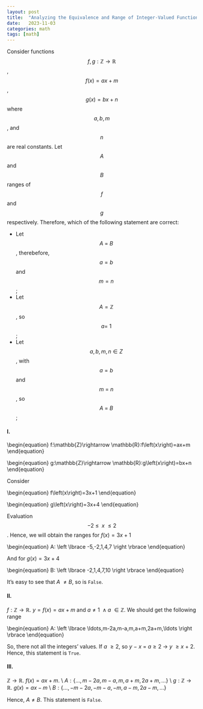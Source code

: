 ```yaml
---
layout: post
title:  "Analyzing the Equivalence and Range of Integer-Valued Functions in the Real Numbers"
date:   2023-11-03
categories: math
tags: [math]
---
```

Consider functions $$f,g:\mathbb{Z}\rightarrow \mathbb{R}$$,  $$f\left(x\right)=ax+m$$, $$g\left(x\right)=bx+n$$ where $$a,b,m$$, and $$n$$ are real constants. Let $$A$$ and $$B$$ ranges of $$f$$ and $$g$$ respectively. Therefore, which of the following statement are correct: 

  * Let $$A\ =\ B$$, therebefore, $$a=b$$ and $$m=n$$;
  * Let $$A=\mathbb{Z}$$, so $$a=\ 1$$;
  * Let $$a,b,m,n\in Z$$, with $$a=b$$ and $$m\ =\ n$$, so $$A\ =\ B$$;


#### I.

\begin{equation}
     f:\mathbb{Z}\rightarrow \mathbb{R}:f\left(x\right)=ax+m
\end{equation}

\begin{equation}
    g:\mathbb{Z}\rightarrow \mathbb{R}:g\left(x\right)=bx+n
\end{equation}

Consider 

\begin{equation}
    f\left(x\right)=3x+1
\end{equation}

\begin{equation}
    g\left(x\right)=3x+4
\end{equation}

Evaluation $$-2\ \le\ \ x\ \le2$$. Hence, we will obtain the ranges for $f\left(x\right)=3x+1$

\begin{equation}
    A: \left \lbrace -5,-2,1,4,7 \right \rbrace
\end{equation}

And for $g\left(x\right)=3x+4$

\begin{equation}
    B∶ \left \lbrace -2,1,4,7,10  \right \rbrace
\end{equation}

It’s easy to see that $A\ \neq B$, so is `False`.


#### II.

 $f:\mathbb{Z} \rightarrow \mathbb{R}$. $y=f\left(x\right)=ax+m$ and $a\neq1\ \land a\ \in \mathbb{Z}$. We should get the following range


\begin{equation}
A: \left \lbrace \ldots,m-2a,m-a,m,a+m,2a+m,\ldots \right \rbrace
\end{equation}


 So, there not all the integers’ values. If $a\ \geq2$, so $y\ -\ x\ =\ a\geq2\ \rightarrow\ y\ \geq x\ +\ 2$. Hence, this statement is `True`. 

#### III.

$\mathbb{Z}  \rightarrow \mathbb{R}$. $f(x) = ax+m$. \\
$A: \left \lbrace \ldots,m-2a,m-a,m,a+m,2a+m,\ldots \right \rbrace$ \\
$g: \mathbb{Z}  \rightarrow \mathbb{R}$. $g(x) = ax-m$ \\
$B: \left \lbrace \ldots,-m-2a,-m-a,-m,a-m,2a-m,\ldots \right \rbrace$

Hence, $A \ne B$. This statement is `False`.

